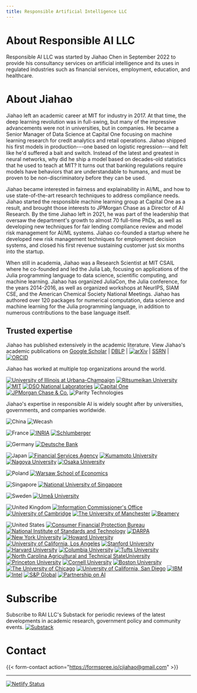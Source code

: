 ```yaml
---
title: Responsible Artificial Intelligence LLC
---
```


# About Responsible AI LLC

Responsible AI LLC was started by Jiahao Chen in September 2022 to provide his consultancy services on artificial intelligence and its uses in regulated industries such as financial services, employment, education, and healthcare.

# About Jiahao

Jiahao left an academic career at MIT for industry in 2017. At that time, the deep learning revolution was in full-swing, but many of the impressive advancements were not in universities, but in companies. He became a Senior Manager of Data Science at Capital One focusing on machine learning research for credit analytics and retail operations. Jiahao shipped his first models in production---one based on logistic regression---and felt like he'd suffered a bait and switch. Instead of the latest and greatest in neural networks, why did he ship a model based on decades-old statistics that he used to teach at MIT? It turns out that banking regulations require models have behaviors that are understandable to humans, and must be proven to be non-discriminatory before they can be used.

Jiahao became interested in fairness and explainability in AI/ML, and how to use state-of-the-art research techniques to address compliance needs. Jiahao started the responsible machine learning group at Capital One as a result, and brought those interests to JPMorgan Chase as a Director of AI Research. By the time Jiahao left in 2021, he was part of the leadership that oversaw the department's growth to almost 70 full-time PhDs, as well as developing new techniques for fair lending compliance review and model risk management for  AI/ML systems. Jiahao co-founded a startup where he developed new risk management techniques for employment decision systems, and closed his first revenue sustaining customer just six months into the startup.

When still in academia, Jiahao was a Research Scientist at MIT CSAIL where he co-founded and led the Julia Lab, focusing on applications of the Julia programming language to data science, scientific computing, and machine learning. Jiahao has organized JuliaCon, the Julia conference, for the years 2014-2016, as well as organized workshops at NeurIPS, SIAM CSE, and the American Chemical Society National Meetings. Jiahao has authored over 120 packages for numerical computation, data science and machine learning for the Julia programming language, in addition to numerous contributions to the base language itself.


## Trusted expertise

Jiahao has published extensively in the academic literature. View Jiahao's academic publications on 
[Google Scholar](https://scholar.google.com/citations?hl=en&user=TQYNuFAAAAAJ&view_op=list_works&sortby=pubdate) | 
[DBLP](https://dblp.org/pid/149/2661-1.html) | [![arXiv](/logo/arxiv.png)](https://arxiv.org/a/chen_j_2.html) | [SSRN](https://ssrn.com/author=3249612) | [![ORCID](https://arxiv.org/icons/orcid_16x16.png)](https://orcid.org/0000-0002-4357-6574)


Jiahao has worked at multiple top organizations around the world.

[![University of Illinois at Urbana-Champaign](/logo/illinois-with-text.svg)](https://illinois.edu)
[![Ritsumeikan University](/logo/ritsumeikan-with-text.svg)](https://en.ritsumei.ac.jp/)
[![MIT](/logo/mit-with-text.svg)](https://mit.edu)
[![DSO National Laboratories](/logo/dso-with-text.png)](https://www.dso.org.sg/)
[![Capital One](/logo/capital-one.svg)](https://capitalone.com)
[![JPMorgan Chase & Co.](/logo/jpmc.svg)](https://jpmorganchase.com)
![Parity Technologies](/logo/parity-with-text.svg)


Jiahao's expertise in responsible AI is widely sought after by universities, governments, and companies worldwide.


![China](/flag/cn.svg)
![Wecash](/logo/wecash.png)


![France](/flag/fr.svg)
[![INRIA](/logo/inria.svg)](https://inria.fr)
[![Schlumberger](/logo/schlumberger.svg)](https://slb.com)


![Germany](/flag/de.svg)
[![Deutsche Bank](/logo/db-with-text.svg)](https://db.com)


![Japan](/flag/jp.svg)
[![Financial Services Agency](/logo/fsa-with-text.png)](https://www.fsa.go.jp/en)
[![Kumamoto University](/logo/kumamoto.svg)](https://kumamoto-u.ac.jp)
[![Nagoya University](/logo/nagoya.svg)](https://nagoya-u.ac.jp)
[![Osaka University](/logo/osaka.svg)](https://osaka-u.ac.jp)


![Poland](/flag/pl.svg)
[![Warsaw School of Economics](/logo/warsaw-with-text.svg)](https://sgh.waw.pl)


![Singapore](/flag/sg.svg)
[![National University of Singapore](/logo/nus-with-text.svg)](https://nus.edu.sg)


![Sweden](/flag/se.svg)
[![Umeå University](/logo/umea-with-text.svg)](https://umu.se)


![United Kingdom](/flag/uk.svg)
[![Information Commissioner's Office](/logo/ico-with-text.svg)](https://ico.org.uk)
[![University of Cambridge](/logo/cambridge-with-text.png)](https://cam.ac.uk)
[![The University of Manchester](/logo/manchester-with-text.svg)](https://manchester.ac.uk)
[![Beamery](/logo/beamery-with-text.png)](https://beamery.com)


![United States](/flag/us.svg)
[![Consumer Financial Protection Bureau](/logo/cfpb-with-text.svg)](https://consumerfinance.gov)
[![National Institute of Standards and Technology](/logo/nist.svg)](https://nist.gov)
[![DARPA](/logo/darpa.png)](https://darpa.mil)
[![New York University](/logo/nyu-with-text.svg)](https://nyu.edu)
[![Howard University](/logo/howard-with-text.svg)](https://howard.edu)
[![University of California, Los Angeles](/logo/ucla.svg)](https://ucla.edu)
[![Stanford University](/logo/stanford-with-text.png)](https://stanford.edu)
[![Harvard University](/logo/harvard-with-text.svg)](https://harvard.edu)
[![Columbia University](/logo/columbia-with-text.svg)](https://columbia.edu)
[![Tufts University](/logo/tufts.svg)](https://tufts.edu)
[![North Carolina Agricultural and Technical StateUniversity](/logo/ncat-with-text.svg)](https://ncat.edu)
[![Princeton University](/logo/princeton-with-text.svg)](https://princeton.edu)
[![Cornell University](/logo/cornell-with-text.svg)](https://cornell.edu)
[![Boston University](/logo/bu.svg)](https://bu.edu)
[![The University of Chicago](/logo/chicago-with-text.svg)](https://chicago.edu)
[![University of California, San Diego](/logo/ucsd.svg)](https://ucsd.edu)
[![IBM](/logo/ibm.svg)](https://ibm.com)
[![Intel](/logo/intel.svg)](https://intel.com)
[![S&P Global](/logo/spglobal.svg)](https://spglobal.com)
[![Partnership on AI](/logo/pai-with-text.png)](https://partnershiponai.org)

# Subscribe

Subscribe to RAI LLC's Substack for periodic reviews of the latest developments in academic research, government policy and community events. [![Substack](/logo/substack.png)](https://raillc.substack.com)

# Contact

{{< form-contact action="https://formspree.io/cjiahao@gmail.com" >}}

---

[![Netlify Status](https://api.netlify.com/api/v1/badges/ee2cee20-af06-453b-b3f2-dd8865ac941e/deploy-status)](https://app.netlify.com/sites/responsible-ai-llc/deploys)
